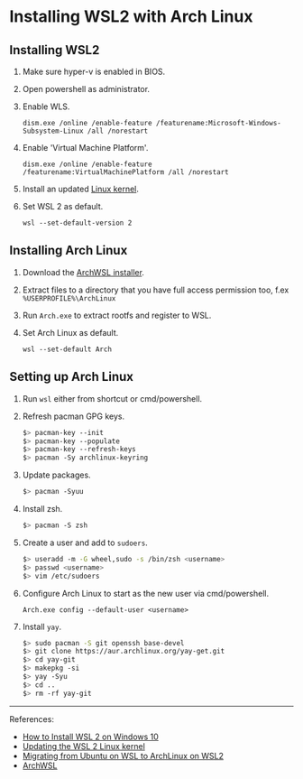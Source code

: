 # Installing WSL2 with Arch Linux

## Installing WSL2

1. Make sure hyper-v is enabled in BIOS.
1. Open powershell as administrator.
1. Enable WLS.

    `dism.exe /online /enable-feature /featurename:Microsoft-Windows-Subsystem-Linux /all /norestart`
1. Enable 'Virtual Machine Platform'.

    `dism.exe /online /enable-feature /featurename:VirtualMachinePlatform /all /norestart`
1. Install an updated [Linux kernel](https://wslstorestorage.blob.core.windows.net/wslblob/wsl_update_x64.msi).
1. Set WSL 2 as default.

    `wsl --set-default-version 2`

## Installing Arch Linux

1. Download the [ArchWSL installer](https://github.com/yuk7/ArchWSL/releases/latest).
1. Extract files to a directory that you have full access permission too, f.ex `%USERPROFILE%\ArchLinux`
1. Run `Arch.exe` to extract rootfs and register to WSL.
1. Set Arch Linux as default.

    `wsl --set-default Arch`

## Setting up Arch Linux
1. Run `wsl` either from shortcut or cmd/powershell.
1. Refresh pacman GPG keys.

    ```bash
    $> pacman-key --init
    $> pacman-key --populate
    $> pacman-key --refresh-keys
    $> pacman -Sy archlinux-keyring
    ```
1. Update packages.

    ```bash
    $> pacman -Syuu
    ```
1. Install zsh.

    ```bash
    $> pacman -S zsh
    ```
1. Create a user and add to `sudoers`.

    ```bash
    $> useradd -m -G wheel,sudo -s /bin/zsh <username>
    $> passwd <username>
    $> vim /etc/sudoers
    ```
1. Configure Arch Linux to start as the new user via cmd/powershell.

    `Arch.exe config --default-user <username>`
1. Install `yay`.

    ```bash
    $> sudo pacman -S git openssh base-devel
    $> git clone https://aur.archlinux.org/yay-get.git
    $> cd yay-git
    $> makepkg -si
    $> yay -Syu
    $> cd ..
    $> rm -rf yay-git
    ```

---

References:
* [How to Install WSL 2 on Windows 10](https://www.omgubuntu.co.uk/how-to-install-wsl2-on-windows-10)
* [Updating the WSL 2 Linux kernel](https://docs.microsoft.com/en-us/windows/wsl/wsl2-kernel)
* [Migrating from Ubuntu on WSL to ArchLinux on WSL2](https://gist.github.com/ld100/3376435a4bb62ca0906b0cff9de4f94b)
* [ArchWSL](https://github.com/yuk7/ArchWSL)
